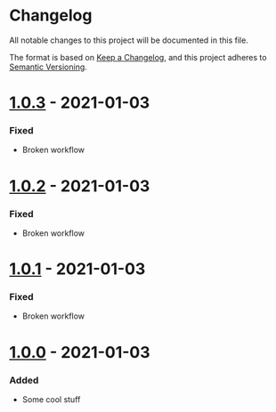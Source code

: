 # Changelog
All notable changes to this project will be documented in this file.

The format is based on [Keep a Changelog](https://keepachangelog.com/en/1.0.0/),
and this project adheres to [Semantic Versioning](https://semver.org/spec/v2.0.0.html).

# [1.0.3] - 2021-01-03
### Fixed
- Broken workflow

# [1.0.2] - 2021-01-03
### Fixed
- Broken workflow

# [1.0.1] - 2021-01-03
### Fixed
- Broken workflow

# [1.0.0] - 2021-01-03
### Added
- Some cool stuff

[1.0.3]: https://github.com/florensie/fabric-template/compare/v1.0.2...v1.0.3
[1.0.2]: https://github.com/florensie/fabric-template/compare/v1.0.1...v1.0.2
[1.0.1]: https://github.com/florensie/fabric-template/compare/v1.0.0...v1.0.1
[1.0.0]: https://github.com/florensie/fabric-template/releases/tag/v1.0.0
